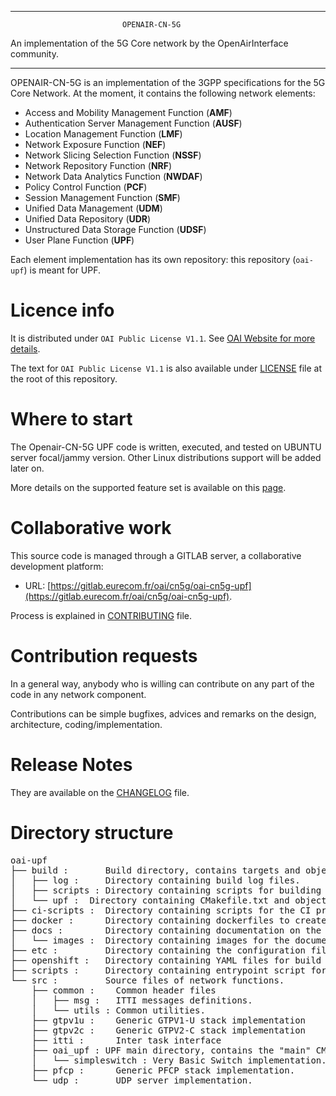 ------------------------------------------------------------------------------

                             OPENAIR-CN-5G
 An implementation of the 5G Core network by the OpenAirInterface community.

------------------------------------------------------------------------------

OPENAIR-CN-5G is an implementation of the 3GPP specifications for the 5G Core Network.
At the moment, it contains the following network elements:

* Access and Mobility Management Function (**AMF**)
* Authentication Server Management Function (**AUSF**)
* Location Management Function (**LMF**)
* Network Exposure Function (**NEF**)
* Network Slicing Selection Function (**NSSF**)
* Network Repository Function (**NRF**)
* Network Data Analytics Function (**NWDAF**)
* Policy Control Function (**PCF**)
* Session Management Function (**SMF**)
* Unified Data Management (**UDM**)
* Unified Data Repository (**UDR**)
* Unstructured Data Storage Function (**UDSF**)
* User Plane Function (**UPF**)
  
Each element implementation has its own repository: this repository (`oai-upf`) is meant for UPF.

# Licence info

It is distributed under `OAI Public License V1.1`.
See [OAI Website for more details](https://www.openairinterface.org/?page_id=698).

The text for `OAI Public License V1.1` is also available under [LICENSE](LICENSE)
file at the root of this repository.

# Where to start

The Openair-CN-5G UPF code is written, executed, and tested on UBUNTU server focal/jammy version.
Other Linux distributions support will be added later on.

More details on the supported feature set is available on this [page](docs/FEATURE_SET.md).

# Collaborative work

This source code is managed through a GITLAB server, a collaborative development platform:

*  URL: [https://gitlab.eurecom.fr/oai/cn5g/oai-cn5g-upf](https://gitlab.eurecom.fr/oai/cn5g/oai-cn5g-upf).

Process is explained in [CONTRIBUTING](CONTRIBUTING.md) file.

# Contribution requests

In a general way, anybody who is willing can contribute on any part of the
code in any network component.

Contributions can be simple bugfixes, advices and remarks on the design,
architecture, coding/implementation.

# Release Notes

They are available on the [CHANGELOG](CHANGELOG.md) file.

# Directory structure

<pre>
oai-upf
├── build :       Build directory, contains targets and object files generated by compilation of network functions. 
│   ├── log :     Directory containing build log files.
│   ├── scripts : Directory containing scripts for building network functions.
│   └── upf :  Directory containing CMakefile.txt and object files generated by compilation of UPF network function. 
├── ci-scripts :  Directory containing scripts for the CI process.
├── docker :      Directory containing dockerfiles to create images.
├── docs :        Directory containing documentation on the supported feature set.
│   └── images :  Directory containing images for the documentation.
├── etc :         Directory containing the configuration files to be deployed for each network function.
├── openshift :   Directory containing YAML files for build within OpenShift context.
├── scripts :     Directory containing entrypoint script for container images.
└── src :         Source files of network functions.
    ├── common :    Common header files
    │   ├── msg :   ITTI messages definitions.
    │   └── utils : Common utilities.
    ├── gtpv1u :    Generic GTPV1-U stack implementation
    ├── gtpv2c :    Generic GTPV2-C stack implementation
    ├── itti :      Inter task interface 
    ├── oai_upf : UPF main directory, contains the "main" CMakeLists.txt file.
    │   └── simpleswitch : Very Basic Switch implementation.
    ├── pfcp :      Generic PFCP stack implementation.
    └── udp :       UDP server implementation.
</pre>

